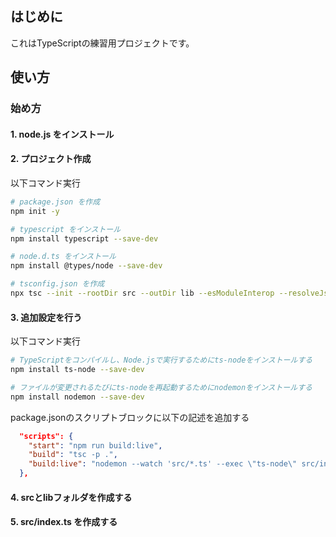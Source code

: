 ## はじめに
これはTypeScriptの練習用プロジェクトです。

## 使い方

### 始め方

#### 1. node.js をインストール

#### 2. プロジェクト作成

  以下コマンド実行
  ```bash
  # package.json を作成
  npm init -y

  # typescript をインストール
  npm install typescript --save-dev

  # node.d.ts をインストール
  npm install @types/node --save-dev

  # tsconfig.json を作成
  npx tsc --init --rootDir src --outDir lib --esModuleInterop --resolveJsonModule --lib es6,dom --module commonjs
  ```

#### 3. 追加設定を行う

  以下コマンド実行
  ```bash
  # TypeScriptをコンパイルし、Node.jsで実行するためにts-nodeをインストールする
  npm install ts-node --save-dev

  # ファイルが変更されるたびにts-nodeを再起動するためにnodemonをインストールする
  npm install nodemon --save-dev
  ```

  package.jsonのスクリプトブロックに以下の記述を追加する
  ```json
    "scripts": {
      "start": "npm run build:live",
      "build": "tsc -p .",
      "build:live": "nodemon --watch 'src/*.ts' --exec \"ts-node\" src/index.ts"
    },
  ```

#### 4. srcとlibフォルダを作成する

#### 5. src/index.ts を作成する